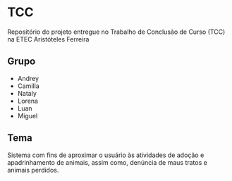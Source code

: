 # TCC
Repositório do projeto entregue no Trabalho de Conclusão de Curso (TCC) na ETEC Aristóteles Ferreira

## Grupo
 - Andrey
 - Camilla
 - Nataly
 - Lorena
 - Luan
 - Miguel
 
 ## Tema
 Sistema com fins de aproximar o usuário às atividades de adoção e apadrinhamento de animais, assim como, denúncia de maus tratos e animais perdidos.
